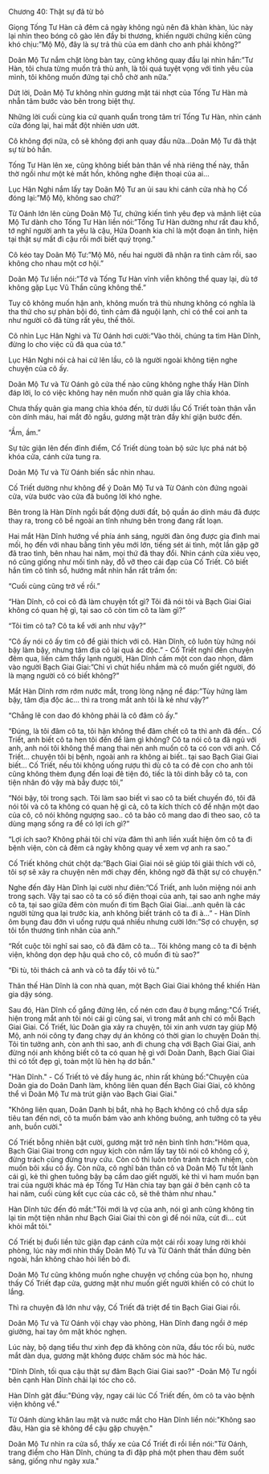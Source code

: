 




Chương 40: Thật sự đã từ bỏ


Giọng Tống Tư Hàn cả đêm cả ngày không ngủ nên đã khàn khàn, lúc này lại nhìn theo bóng cô gào lên đầy bi thương, khiến người chứng kiến cũng khó chịu:”Mộ Mộ, đây là sự trả thù của em dành cho anh phải không?”

Doãn Mộ Tư nắm chặt lòng bàn tay, cũng không quay đầu lại nhìn hắn:”Tư Hàn, tôi chưa từng muốn trả thù anh, là tôi quá tuyệt vọng với tình yêu của mình, tôi không muốn đứng tại chỗ chờ anh nữa.”

Dứt lời, Doãn Mộ Tư không nhìn gương mặt tái nhợt của Tống Tư Hàn mà nhẫn tâm bước vào bên trong biệt thự.

Những lời cuối cùng kia cứ quanh quẩn trong tâm trí Tống Tư Hàn, nhìn cánh cửa đóng lại, hai mắt đột nhiên ươn ướt.

Cô không đợi nữa, cô sẽ không đợi anh quay đầu nữa…Doãn Mộ Tư đã thật sự từ bỏ hắn.

Tống Tư Hàn lên xe, cũng không biết bản thân về nhà riêng thế này, thẫn thờ ngồi như một kẻ mất hồn, không nghe điện thoại của ai…

Lục Hân Nghi nắm lấy tay Doãn Mộ Tư an ủi sau khi cánh cửa nhà họ Cố đóng lại:”Mộ Mộ, không sao chứ?’

Từ Oánh lớn lên cùng Doãn Mộ Tư, chứng kiến tình yêu đẹp và mãnh liệt của Mộ Tư dành cho Tống Tư Hàn liền nói:”Tống Tư Hàn dường như rất đau khổ, tớ nghĩ người anh ta yêu là cậu, Hứa Doanh kia chỉ là một đoạn ân tình, hiện tại thật sự mất đi cậu rồi mới biết quý trọng.”

Cô kéo tay Doãn Mộ Tư:”Mộ Mô, nếu hai người đã nhận ra tình cảm rồi, sao không cho nhau một cơ hội.”

Doãn Mộ Tư liền nói:”Tớ và Tống Tư Hàn vĩnh viễn không thể quay lại, dù tớ không gặp Lục Vũ Thần cũng không thể.”

Tuy cô không muốn hận anh, không muốn trả thù nhưng không có nghĩa là tha thứ cho sự phản bội đó, tình cảm đã nguội lạnh, chỉ có thể coi anh ta như người cô đã từng rất yêu, thế thôi.

Cô nhìn Lục Hân Nghi và Từ Oánh hơi cười:”Vào thôi, chúng ta tìm Hàn Dĩnh, đừng lo cho việc cũ đã qua của tớ.”

Lục Hân Nghi nói cả hai cứ lên lầu, cô là người ngoài không tiện nghe chuyện của cô ấy.

Doãn Mộ Tư và Từ Oánh gõ cửa thế nào cũng không nghe thấy Hàn Dĩnh đáp lời, lo có việc không hay nên muốn nhờ quản gia lấy chìa khóa.

Chưa thấy quản gia mang chìa khóa đến, từ dưới lầu Cố Triết toàn thân vẫn còn dính máu, hai mắt đỏ ngầu, gương mặt tràn đầy khí giận bước đến.

“Ầm, ầm.”

Sự tức giận lên đến đỉnh điểm, Cố Triết dùng toàn bộ sức lực phá nát bộ khóa cửa, cánh cửa tung ra.

Doãn Mộ Tư và Từ Oánh biến sắc nhìn nhau.

Cố Triết dường như không để ý Doãn Mộ Tư và Từ Oánh còn đứng ngoài cửa, vừa bước vào cửa đã buông lời khó nghe.

Bên trong là Hàn Dĩnh ngồi bất động dưới đất, bộ quần áo dính máu đã được thay ra, trong cô bề ngoài an tĩnh nhưng bên trong đang rất loạn.

Hai mắt Hàn Dĩnh hướng về phía ánh sáng, người đàn ông được gia đình mai mối, họ đến với nhau bằng tình yêu mới lớn, tiếng sét ái tình, một lần gặp gỡ đã trao tình, bên nhau hai năm, mọi thứ đã thay đổi. Nhìn cánh cửa xiêu vẹo, nó cũng giống như mối tình này, đỗ vỡ theo cái đạp của Cố Triết. Cô biết hắn tìm cô tính sổ, hướng mắt nhìn hắn rất trầm ổn:

“Cuối cùng cũng trở về rồi.”

“Hàn Dĩnh, cô coi cô đã làm chuyện tốt gì? Tôi đã nói tôi và Bạch Giai Giai không có quan hệ gì, tại sao cô còn tìm cô ta làm gì?”

“Tôi tìm cô ta? Cô ta kể với anh như vậy?”

“Cô ấy nói cô ấy tìm cô để giải thích với cô. Hàn Dĩnh, cô luôn tùy hứng nói bậy làm bậy, nhưng tâm địa cô lại quá ác độc.” - Cố Triết nghĩ đến chuyện đêm qua, liền cảm thấy lạnh người, Hàn Dĩnh cầm một con dao nhọn, đâm vào người Bạch Giai Giai:”Chỉ vì chút hiểu nhầm mà cô muốn giết người, đó là mạng người cô có biết không?”

Mắt Hàn Dĩnh rơm rớm nước mắt, trong lòng nặng nề đáp:”Tùy hứng làm bậy, tâm địa độc ác… thì ra trong mắt anh tôi là kẻ như vậy?”

“Chẳng lẽ con dao đó không phải là cô đâm cô ấy.”

“Đúng, là tôi đâm cô ta, tôi hận không thể đâm chết cô ta thì anh đã đến.. Cố Triết, anh biết cô ta hẹn tôi đến để làm gì không? Cô ta nói cô ta đã ngủ với anh, anh nói tôi không thể mang thai nên anh muốn cô ta có con với anh. Cố Triết… chuyện tôi bị bệnh, ngoài anh ra không ai biết.. tại sao Bạch Giai Giai biết… Cố Triết, nếu tôi không uống rượu thì dù cô ta có đẻ con cho anh tôi cũng không thèm đụng đến loại đê tiện đó, tiếc là tôi dính bẫy cô ta, con tiện nhân đó vậy mà bẫy được tôi,”

“Nói bậy, tôi trong sạch. Tôi làm sao biết vì sao cô ta biết chuyến đó, tôi đã nói tôi và cô ta không có quan hệ gì cả, cô ta kích thích cô để nhận một dao của cô, cô nói không ngượng sao.. cô ta bảo cô mang dao đi theo sao, cô ta dùng mạng sống ra để có lợi ích gì?”

“Lợi ích sao? Không phải tôi chỉ vừa đâm thì anh liền xuất hiện ôm cô ta đi bệnh viện, còn cả đêm cả ngày không quay về xem vợ anh ra sao.”

Cố Triết không chút chột dạ:”Bạch Giai Giai nói sẽ giúp tôi giải thích với cô, tôi sợ sẽ xảy ra chuyện nên mới chạy đến, không ngờ đã thật sự có chuyện.”

Nghe đến đây Hàn Dĩnh lại cười như điên:”Cố Triết, anh luôn miệng nói anh trong sạch. Vậy tại sao cô ta có số điện thoại của anh, tại sao anh nghe máy cô ta, tại sao giữa đêm còn muốn đi tìm Bạch Giai Giai…anh quên là các người từng qua lại trước kia, anh không biết tránh cô ta đi à…” - Hàn Dĩnh ôm bụng đau đớn vì uống rượu quá nhiều nhưng cười lớn:”Sợ có chuyện, sợ tôi tổn thương tình nhân của anh.”

“Rốt cuộc tôi nghĩ sai sao, cô đã đâm cô ta… Tôi không mang cô ta đi bệnh viện, không dọn dẹp hậu quả cho cô, cô muốn đi tù sao?”

“Đi tù, tôi thách cả anh và cô ta đẩy tôi vô tù.”

Thân thế Hàn Dĩnh là con nhà quan, một Bạch Giai Giai không thể khiến Hàn gia dậy sóng.

Sau đó, Hàn Dĩnh cố gắng đứng lên, cố nén cơn đau ở bụng mắng:"Cố Triết, hiện trong mắt anh tôi nói cái gì cũng sai, vì trong mắt anh chỉ có mỗi Bạch Giai Giai. Cố Triết, lúc Doãn gia xảy ra chuyện, tôi xin anh vươn tay giúp Mộ Mộ, anh nói công ty đang chạy dự án không có thời gian lo chuyện Doãn thị. Tôi tin tưởng anh, còn anh thì sao, anh đi chung chạ với Bạch Giai Giai, anh đừng nói anh không biết cô ta có quan hệ gì với Doãn Danh, Bạch Giai Giai thì có tốt đẹp gì, toàn một lũ hèn hạ dơ bẩn."

"Hàn Dĩnh." - Cố Triết tỏ vẻ đầy hung ác, nhìn rất khủng bố:"Chuyện của Doãn gia do Doãn Danh làm, không liên quan đến Bạch Giai Giai, cô không thể vì Doãn Mộ Tư mà trút giận vào Bạch Giai Giai."

"Không liên quan, Doãn Danh bị bắt, nhà họ Bạch không có chỗ dựa sắp tiêu tan đến nơi, cô ta muốn bám vào anh không buông, anh tưởng cô ta yêu anh, buồn cười."

Cố Triết bỗng nhiên bật cười, gương mặt trở nên bình tĩnh hơn:"Hôm qua, Bạch Giai Giai trong cơn nguy kịch còn nắm lấy tay tôi nói cô không cố ý, đừng trách cũng đừng truy cứu. Còn cô thì luôn trốn tránh trách nhiệm, còn muốn bôi xấu cô ấy. Còn nữa, cô nghĩ bản thân cô và Doãn Mộ Tư tốt lành cái gì, kẻ thì ghen tuông bậy bạ cầm dao giết người, kẻ thì vì ham muốn bạn trai của người khác mà ép Tống Tư Hàn chia tay bạn gái ở bên cạnh cô ta hai năm, cuối cùng kết cục của các cô, sẽ thê thảm như nhau."

Hàn Dĩnh tức đến đỏ mắt:"Tôi mới là vợ của anh, nói gì anh cũng không tin lại tin một tiện nhân như Bạch Giai Giai thì còn gì để nói nữa, cút đi… cút khỏi mắt tôi."

Cố Triết bị đuổi liền tức giận đạp cánh cửa một cái rồi xoay lưng rời khỏi phòng, lúc này mới nhìn thấy Doãn Mộ Tư và Từ Oánh thất thần đứng bên ngoài, hắn không chào hỏi liền bỏ đi.

Doãn Mộ Tư cũng không muốn nghe chuyện vợ chồng của bọn họ, nhưng thấy Cố Triết đạp cửa, gương mặt như muốn giết người khiến cô có chút lo lắng.

Thì ra chuyện đã lớn như vậy, Cố Triết đã triệt để tin Bạch Giai Giai rồi.

Doãn Mộ Tư và Từ Oánh vội chạy vào phòng, Hàn Dĩnh đang ngồi ở mép giường, hai tay ôm mặt khóc nghẹn.

Lúc này, bộ dạng tiểu thư xinh đẹp đã không còn nữa, đầu tóc rối bù, nước mắt dàn dụa, gương mặt không được chăm sóc mà hóc hác.

"Dĩnh Dĩnh, tối qua cậu thật sự đâm Bạch Giai Giai sao?" -Doãn Mộ Tư ngồi bên cạnh Hàn Dĩnh chải lại tóc cho cô.

Hàn Dĩnh gật đầu:"Đúng vậy, ngay cái lúc Cố Triết đến, ôm cô ta vào bệnh viện không về."

Từ Oánh dùng khăn lau mặt và nước mắt cho Hàn Dĩnh liền nói:"Không sao đâu, Hàn gia sẽ không để cậu gặp chuyện."

Doãn Mộ Tư nhìn ra cửa sổ, thấy xe của Cố Triết đi rồi liền nói:"Từ Oánh, trang điểm cho Hàn Dĩnh, chúng ta đi đập phá một phen thau đêm suốt sáng, giống như ngày xưa."




